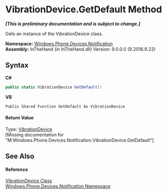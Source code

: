 # VibrationDevice.GetDefault Method 
 _**\[This is preliminary documentation and is subject to change.\]**_

Gets an instance of the VibrationDevice class.

**Namespace:**&nbsp;<a href="N_Windows_Phone_Devices_Notification">Windows.Phone.Devices.Notification</a><br />**Assembly:**&nbsp;InTheHand (in InTheHand.dll) Version: 9.0.0.0 (9.2016.9.22)

## Syntax

**C#**<br />
``` C#
public static VibrationDevice GetDefault()
```

**VB**<br />
``` VB
Public Shared Function GetDefault As VibrationDevice
```


#### Return Value
Type: <a href="T_Windows_Phone_Devices_Notification_VibrationDevice">VibrationDevice</a><br />\[Missing <returns> documentation for "M:Windows.Phone.Devices.Notification.VibrationDevice.GetDefault"\]

## See Also


#### Reference
<a href="T_Windows_Phone_Devices_Notification_VibrationDevice">VibrationDevice Class</a><br /><a href="N_Windows_Phone_Devices_Notification">Windows.Phone.Devices.Notification Namespace</a><br />
